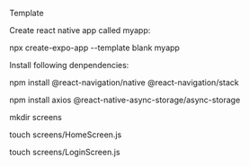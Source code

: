 Template


Create react native app called myapp:

npx create-expo-app --template blank myapp

Install following denpendencies:



npm install @react-navigation/native @react-navigation/stack

npm install axios @react-native-async-storage/async-storage

mkdir screens

touch screens/HomeScreen.js

touch screens/LoginScreen.js
